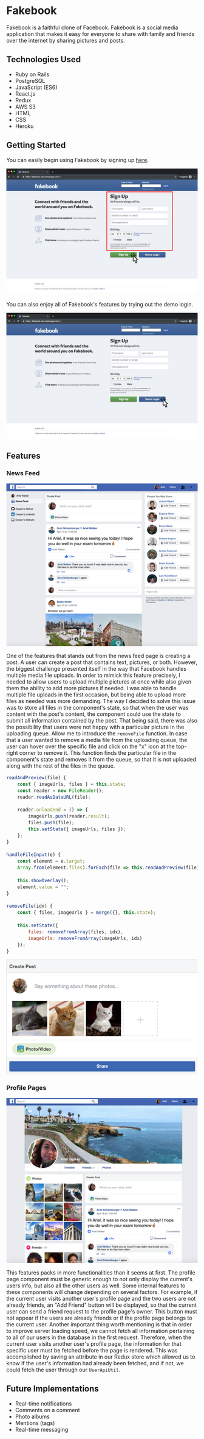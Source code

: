 # Fakebook

Fakebook is a faithful clone of Facebook. Fakebook is a social media application that makes it easy for everyone to share with family and friends over the internet by sharing pictures and posts. 

## Technologies Used

* Ruby on Rails
* PostgreSQL
* JavaScript (ES6)
* React.js
* Redux
* AWS S3
* HTML
* CSS
* Heroku

## Getting Started

You can easily begin using Fakebook by signing up [here](https://fakebook-cam.herokuapp.com/#/). 

![sign-up-screenshot](https://github.com/carlosarias1992/Fakebook/raw/master/app/assets/images/sign-up.png "Sign Up")

You can also enjoy all of Fakebook's features by trying out the demo login. 

![demo-login-screenshot](https://github.com/carlosarias1992/Fakebook/raw/master/app/assets/images/demo-login.png "Demo Login")

## Features

### News Feed

![news-feed-screenshot](https://github.com/carlosarias1992/Fakebook/raw/master/app/assets/images/news-feed.png "News Feed")

One of the features that stands out from the news feed page is creating a post. A user can create a post that contains text, pictures, or both. However, the biggest challenge presented itself in the way that Facebook handles multiple media file uploads. In order to mimick this feature precisely, I needed to allow users to upload multiple pictures at once while also given them the ability to add more pictures if needed. I was able to handle multiple file uploads in the first occasion, but being able to upload more files as needed was more demanding. The way I decided to solve this issue was to store all files in the component's state, so that when the user was content with the post's content, the component could use the state to submit all information contained by the post. That being said, there was also the possibility that users were not happy with a particular picture in the uploading queue. Allow me to introduce the `removeFile` function. In case that a user wanted to remove a media file from the uploading queue, the user can hover over the specific file and click on the "x" icon at the top-right corner to remove it. This function finds the particular file in the component's state and removes it from the queue, so that it is not uploaded along with the rest of the files in the queue. 

``` Javascript
readAndPreview(file) {
    const { imageUrls, files } = this.state;
    const reader = new FileReader();
    reader.readAsDataURL(file);

    reader.onloadend = () => {
        imageUrls.push(reader.result);
        files.push(file);
        this.setState({ imageUrls, files });
    };
}

handleFileInput(e) {
    const element = e.target;
    Array.from(element.files).forEach(file => this.readAndPreview(file));

    this.showOverlay();
    element.value = "";
}

removeFile(idx) {
    const { files, imageUrls } = merge({}, this.state);

    this.setState({ 
        files: removeFromArray(files, idx),
        imageUrls: removeFromArray(imageUrls, idx)
    });
}
```

![post-form-screenshot](https://github.com/carlosarias1992/Fakebook/raw/master/app/assets/images/post-form.png "Post Form")

### Profile Pages

![profile-page-screenshot](https://github.com/carlosarias1992/Fakebook/raw/master/app/assets/images/profile-page.png "Profile Page")

This features packs in more functionalities than it seems at first. The profile page component must be generic enough to not only display the current's users info, but also all the other users as well. Some internal features to these components will change depending on several factors. For example, if the current user visits another user's profile page and the two users are not already friends, an "Add Friend" button will be displayed, so that the current user can send a friend request to the profile page's owner. This button must not appear if the users are already friends or if the profile page belongs to the current user. Another important thing worth mentioning is that in order to improve server loading speed, we cannot fetch all information pertaining to all of our users in the database in the first request. Therefore, when the current user visits another user's profile page, the information for that specific user must be fetched before the page is rendered. This was accomplished by saving an attribute in our Redux store which allowed us to know if the user's information had already been fetched, and if not, we could fetch the user through our `UserApiUtil`.

## Future Implementations

* Real-time notifications
* Comments on a comment
* Photo albums
* Mentions (tags)
* Real-time messaging
